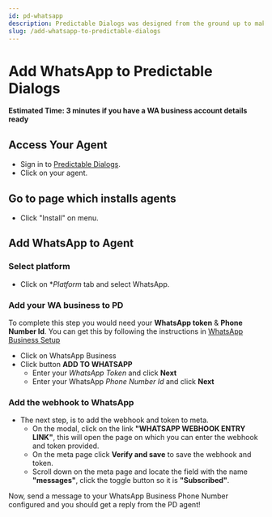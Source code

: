 ```yaml
---
id: pd-whatsapp
description: Predictable Dialogs was designed from the ground up to make it easy to add AI to WhatsApp
slug: /add-whatsapp-to-predictable-dialogs
---
```


# Add WhatsApp to Predictable Dialogs
**Estimated Time: 3 minutes if you have a WA business account details ready**

## Access Your Agent
- Sign in to [Predictable Dialogs](https://predictabledialogs.com/sign-in).
- Click on your agent.

## Go to page which installs agents
- Click "Install" on menu.

## Add WhatsApp to Agent
### Select platform 
- Click on **Platform* tab and select WhatsApp. 

### Add your WA business to PD
To complete this step you would need your **WhatsApp token** & **Phone Number Id**. You can get this by following the instructions in [WhatsApp Business Setup](https://predictabledialogs.com/docs/category/whatsapp-business-setup) 
- Click on WhatsApp Business
- Click button **ADD TO WHATSAPP**
  - Enter your *WhatsApp Token* and click **Next**
  - Enter your WhatsApp *Phone Number Id* and click **Next**
  
### Add the webhook to WhatsApp
- The next step, is to add the webhook and token to meta.
  - On the modal, click on the link **"WHATSAPP WEBHOOK ENTRY LINK"**, this will open the page on which you can enter the webhook and token provided. 
  - On the meta page click **Verify and save** to save the webhook and token.
  - Scroll down on the meta page and locate the field with the name **"messages"**, click the toggle button so it is **"Subscribed"**.


Now, send a message to your WhatsApp Business Phone Number configured and you should get a reply from the PD agent!